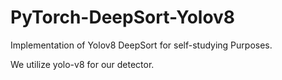 # PyTorch-DeepSort-Yolov8
Implementation of Yolov8 DeepSort for self-studying Purposes.

We utilize yolo-v8 for our detector.